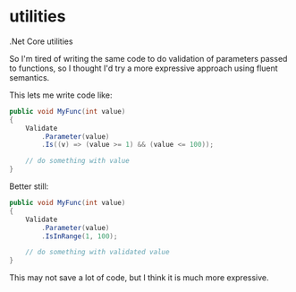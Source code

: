# utilities
.Net Core utilities

So I'm tired of writing the same code to do validation of parameters passed to functions, so I thought I'd try a more expressive approach using fluent semantics.

This lets me write code like:
```csharp
public void MyFunc(int value)
{
    Validate
        .Parameter(value)
        .Is((v) => (value >= 1) && (value <= 100));

    // do something with value
}
```

Better still:
```csharp
public void MyFunc(int value)
{
    Validate
        .Parameter(value)
        .IsInRange(1, 100);

    // do something with validated value
}
```

This may not save a lot of code, but I think it is much more expressive.
